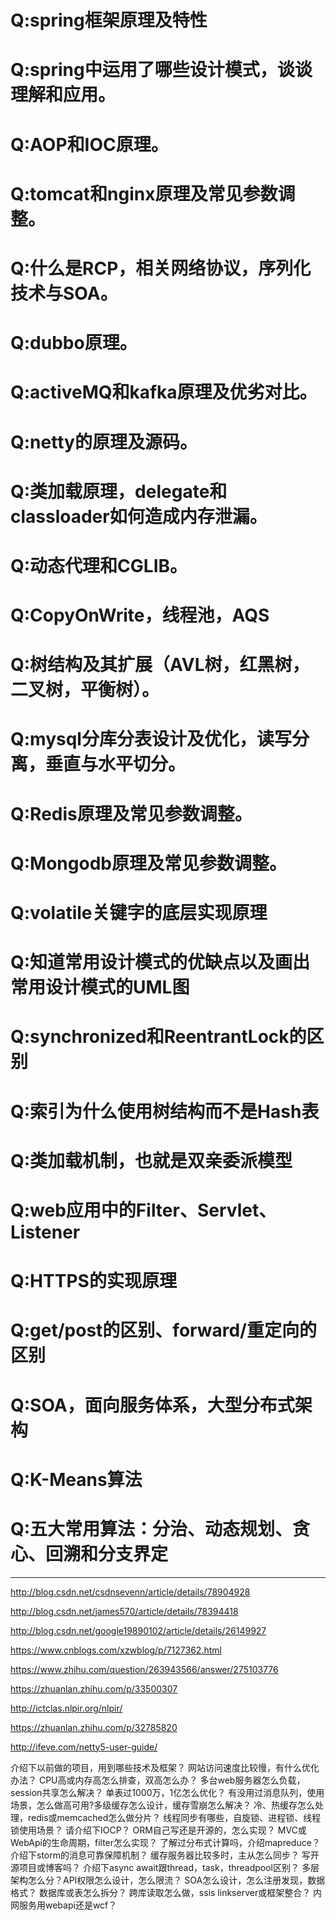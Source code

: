 Q:spring框架原理及特性
===

Q:spring中运用了哪些设计模式，谈谈理解和应用。
===

Q:AOP和IOC原理。
===

Q:tomcat和nginx原理及常见参数调整。
===

Q:什么是RCP，相关网络协议，序列化技术与SOA。
===

Q:dubbo原理。
===

Q:activeMQ和kafka原理及优劣对比。
===

Q:netty的原理及源码。
===

Q:类加载原理，delegate和classloader如何造成内存泄漏。
===

Q:动态代理和CGLIB。
===

Q:CopyOnWrite，线程池，AQS
===

Q:树结构及其扩展（AVL树，红黑树，二叉树，平衡树）。
===

Q:mysql分库分表设计及优化，读写分离，垂直与水平切分。
===

Q:Redis原理及常见参数调整。
===

Q:Mongodb原理及常见参数调整。
===

Q:volatile关键字的底层实现原理
===

Q:知道常用设计模式的优缺点以及画出常用设计模式的UML图
===

Q:synchronized和ReentrantLock的区别
===

Q:索引为什么使用树结构而不是Hash表
===

Q:类加载机制，也就是双亲委派模型
===

Q:web应用中的Filter、Servlet、Listener
===

Q:HTTPS的实现原理
===

Q:get/post的区别、forward/重定向的区别
===

Q:SOA，面向服务体系，大型分布式架构
===

Q:K-Means算法
===

Q:五大常用算法：分治、动态规划、贪心、回溯和分支界定
===


--------------
http://blog.csdn.net/csdnsevenn/article/details/78904928

http://blog.csdn.net/james570/article/details/78394418

http://blog.csdn.net/google19890102/article/details/26149927

https://www.cnblogs.com/xzwblog/p/7127362.html

https://www.zhihu.com/question/263943566/answer/275103776

https://zhuanlan.zhihu.com/p/33500307

http://ictclas.nlpir.org/nlpir/

https://zhuanlan.zhihu.com/p/32785820

http://ifeve.com/netty5-user-guide/

介绍下以前做的项目，用到哪些技术及框架？
网站访问速度比较慢，有什么优化办法？
CPU高或内存高怎么排查，双高怎么办？
多台web服务器怎么负载，session共享怎么解决？
单表过1000万，1亿怎么优化？
有没用过消息队列，使用场景，怎么做高可用?多级缓存怎么设计，缓存雪崩怎么解决？
冷、热缓存怎么处理，redis或memcached怎么做分片？
线程同步有哪些，自旋锁、进程锁、线程锁使用场景？
请介绍下IOCP？
ORM自己写还是开源的，怎么实现？
MVC或WebApi的生命周期，filter怎么实现？
了解过分布式计算吗，介绍mapreduce？
介绍下storm的消息可靠保障机制？
缓存服务器比较多时，主从怎么同步？
写开源项目或博客吗？
介绍下async await跟thread，task，threadpool区别？
多层架构怎么分？API权限怎么设计，怎么限流？
SOA怎么设计，怎么注册发现，数据格式？
数据库或表怎么拆分？
跨库读取怎么做，ssis linkserver或框架整合？
内网服务用webapi还是wcf？


